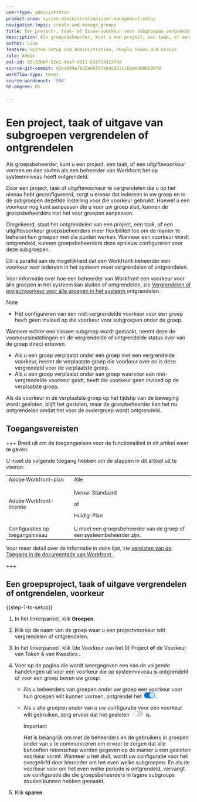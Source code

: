 ```yaml
---
user-type: administrator
product-area: system-administration;user-management;setup
navigation-topic: create-and-manage-groups
title: Een project-, taak- of Issue-voorkeur voor subgroepen vergrendelen of ontgrendelen
description: Als groepsbeheerder, kunt u een project, een taak, of een uitgiftevoorkeur vormen en dan sluiten als een beheerder van Workfront het op systeemniveau heeft ontgrendeld.
author: Lisa
feature: System Setup and Administration, People Teams and Groups
role: Admin
exl-id: 05c32b6f-52e1-46a7-9011-633713422f3d
source-git-commit: d2ca099e78d5adb707a0a5a53ccb2e6dd06698f8
workflow-type: tm+mt
source-wordcount: '594'
ht-degree: 0%

---
```


# Een project, taak of uitgave van subgroepen vergrendelen of ontgrendelen

Als groepsbeheerder, kunt u een project, een taak, of een uitgiftevoorkeur vormen en dan sluiten als een beheerder van Workfront het op systeemniveau heeft ontgrendeld.

Door een project, taak of uitgiftevoorkeur te vergrendelen die u op het niveau hebt geconfigureerd, zorgt u ervoor dat iedereen in uw groep en in de subgroepen dezelfde instelling voor die voorkeur gebruikt. Hoewel u een voorkeur nog kunt aanpassen die u voor uw groep sluit, kunnen de groepsbeheerders niet het voor groepen aanpassen.

Omgekeerd, staat het ontgrendelen van een project, een taak, of een uitgiftevoorkeur groepsbeheerders meer flexibiliteit toe om de manier te beheren hun groepen met die punten werken. Wanneer een voorkeur wordt ontgrendeld, kunnen groepsbeheerders deze opnieuw configureren voor deze subgroepen.

Dit is parallel aan de mogelijkheid dat een Workfront-beheerder een voorkeur voor iedereen in het systeem moet vergrendelen of ontgrendelen.

Voor informatie over hoe een beheerder van Workfront een voorkeur voor alle groepen in het systeem kan sluiten of ontgrendelen, zie [&#x200B; Vergrendelen of projectvoorkeur voor alle groepen in het systeem &#x200B;](../../../administration-and-setup/set-up-workfront/configure-system-defaults/lock-or-unlock-project-preferences-for-groups-system.md) ontgrendelen.

<!--
<p data-mc-conditions="QuicksilverOrClassic.Draft mode">Unlike other Lock/Unlock articles that start just like this one, we need the steps here. In other areas, the lock/unlock step is part of the article about setting preferences or creating statuses.</p>
-->

>[!NOTE]
>
>* Het configureren van een niet-vergrendelde voorkeur voor een groep heeft geen invloed op die voorkeur voor subgroepen onder de groep.
>
>  Wanneer echter een nieuwe subgroep wordt gemaakt, neemt deze de voorkeursinstellingen en de vergrendelde of ontgrendelde status over van de groep direct erboven.
>
>* Als u een groep verplaatst onder een groep met een vergrendelde voorkeur, neemt de verplaatste groep die voorkeur over en is deze vergrendeld voor de verplaatste groep.
>* Als u een groep verplaatst onder een groep waarvoor een niet-vergrendelde voorkeur geldt, heeft die voorkeur geen invloed op de verplaatste groep.
>
>  Als de voorkeur in de verplaatste groep op het tijdstip van de beweging wordt gesloten, blijft het gesloten, maar de groepbeheerder kan het nu ontgrendelen omdat het voor de oudergroep wordt ontgrendeld.

## Toegangsvereisten

+++ Breid uit om de toegangseisen voor de functionaliteit in dit artikel weer te geven.

U moet de volgende toegang hebben om de stappen in dit artikel uit te voeren:

<table style="table-layout:auto"> 
 <col> 
 <col> 
 <tbody> 
  <tr> 
   <td role="rowheader">Adobe Workfront-plan</td> 
   <td>Alle</td> 
  </tr> 
  <tr> 
  <tr> 
   <td role="rowheader">Adobe Workfront-licentie</td> 
   <td><p>Nieuw: Standaard</p>
       <p>of</p>
       <p>Huidig: Plan</p></td>
  </tr> 
  </tr> 
  <tr> 
   <td role="rowheader">Configuraties op toegangsniveau</td> 
   <td>U moet een groepsbeheerder van de groep of een systeembeheerder zijn.</td>
  </tr> 
 </tbody> 
</table>

Voor meer detail over de informatie in deze lijst, zie [&#x200B; vereisten van de Toegang in de documentatie van Workfront &#x200B;](/help/quicksilver/administration-and-setup/add-users/access-levels-and-object-permissions/access-level-requirements-in-documentation.md).

+++

## Een groepsproject, taak of uitgave vergrendelen of ontgrendelen, voorkeur

{{step-1-to-setup}}

1. In het linkerpaneel, klik **Groepen**.
1. Klik op de naam van de groep waar u een projectvoorkeur wilt vergrendelen of ontgrendelen.
1. In het linkerpaneel, klik {de Voorkeur van het 0} Project **of** de Voorkeur van Taken &amp; van Kwesties **.**

1. Voer op de pagina die wordt weergegeven een van de volgende handelingen uit voor een voorkeur die op systeemniveau is ontgrendeld of voor een groep boven uw groep:

   * Als u beheerders van groepen onder uw groep een voorkeur voor hun groepen wilt kunnen vormen, ontgrendel het ![&#x200B; knevel van de Ontgrendeling &#x200B;](assets/unlock-toggle-button.png).
   * Als u alle groepen onder van u uw configuratie voor een voorkeur wilt gebruiken, zorg ervoor dat het gesloten ![&#x200B; knevel van het Slot &#x200B;](assets/lock-toggle-button.png) is.

     >[!IMPORTANT]
     >
     >Het is belangrijk om met de beheerders en de gebruikers in groepen onder van u te communiceren om ervoor te zorgen dat alle behoeften rekenschap worden gegeven op de manier u een gesloten voorkeur vormt. Wanneer u het sluit, wordt uw configuratie voor het overgeërfd door hieronder om het even welke subgroepen. En als de voorkeur voor om het even welke periode is ontgrendeld, vervangt uw configuratie die die groepsbeheerders in lagere subgroups zouden kunnen hebben gemaakt.

1. Klik **sparen**.
